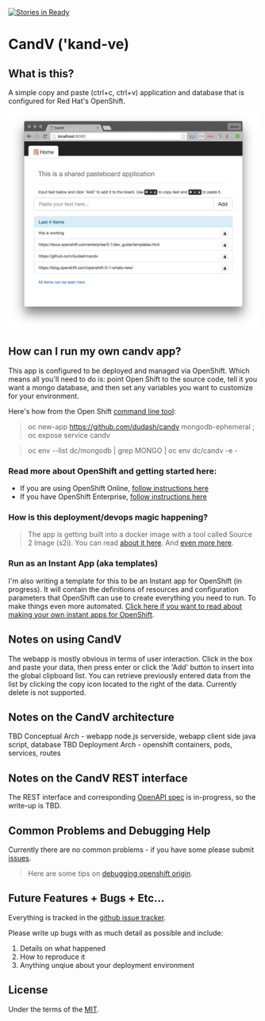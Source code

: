 [![Stories in Ready](https://badge.waffle.io/dudash/candv.png?label=ready&title=Ready)](https://waffle.io/dudash/candv)

# CandV ('kand-ve)
## What is this?
A simple copy and paste (ctrl+c, ctrl+v) application and database that is configured for Red Hat's OpenShift.

![Screenshot CandV](./.screens/2016-03-23_1835.png?raw=true)

## How can I run my own candv app?
This app is configured to be deployed and managed via OpenShift.  Which means all you'll need to do is: point Open Shift to the source code, tell it you want a mongo database, and then set any variables you want to customize for your environment.

Here's how from the Open Shift [command line tool][10]:
 > oc new-app https://github.com/dudash/candv mongodb-ephemeral ; oc expose service candv
 
 > oc env --list dc/mongodb | grep MONGO | oc env dc/candv -e -
 
 
### Read more about OpenShift and getting started here:
* If you are using OpenShift Online, [follow instructions here][1]
* If you have OpenShift Enterprise, [follow instructions here][2] 

### How is this deployment/devops magic happening?
> The app is getting built into a docker image with a tool called Source 2 Image (s2i).
> You can read [about it here][3].  And [even more here][5].

### Run as an Instant App (aka templates)
I'm also writing a template for this to be an Instant app for OpenShift (in progress).  It will contain the definitions of resources and configuration parameters that OpenShift can use to create everything you need to run.  To make things even more automated.
[Click here if you want to read about making your own instant apps for OpenShift][8].

## Notes on using CandV
The webapp is mostly obvious in terms of user interaction.  Click in the box and paste your data, then press enter or click the 'Add' button to insert into the global clipboard list.  You can retrieve previously entered data from the list by clicking the copy icon located to the right of the data.  Currently delete is not supported.

## Notes on the CandV architecture
TBD Conceptual Arch - webapp node.js serverside, webapp client side java script, database
TBD Deployment Arch - openshift containers, pods, services, routes

## Notes on the CandV REST interface
The REST interface and corresponding [OpenAPI spec][9] is in-progress, so the write-up is TBD.

## Common Problems and Debugging Help	
Currently there are no common problems - if you have some please submit [issues][4].
> Here are some tips on [debugging openshift origin][6].


## Future Features + Bugs + Etc...
Everything is tracked in the [github issue tracker][4].

Please write up bugs with as much detail as possible and include:
1. Details on what happened
2. How to reproduce it
3. Anything unqiue about your deployment environment

## License
Under the terms of the [MIT][7].


[1]: https://developers.openshift.com/en/getting-started-overview.html
[2]: https://docs.openshift.com/enterprise/latest/welcome/index.html
[3]: https://docs.openshift.org/latest/using_images/s2i_images/nodejs.html
[4]: https://github.com/dudash/candv/issues
[5]: https://docs.openshift.com/enterprise/latest/architecture/core_concepts/builds_and_image_streams.html
[6]: https://github.com/openshift/origin/blob/master/docs/debugging-openshift.md
[7]: https://opensource.org/licenses/MIT
[8]: https://docs.openshift.com/enterprise/latest/install_config/install/first_steps.html#creating-instantapp-templates
[9]: https://github.com/OAI/OpenAPI-Specification
[10]: https://docs.openshift.com/enterprise/latest/cli_reference/get_started_cli.html
